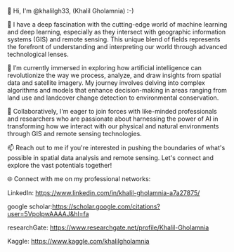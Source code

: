 👋 Hi, I'm @khalilgh33, (Khalil Gholamnia) :-)

👀 I have a deep fascination with the cutting-edge world of machine learning and deep learning, especially as they intersect with geographic information systems (GIS) and remote sensing. This unique blend of fields represents the forefront of understanding and interpreting our world through advanced technological lenses.

🌱 I’m currently immersed in exploring how artificial intelligence can revolutionize the way we process, analyze, and draw insights from spatial data and satellite imagery. My journey involves delving into complex algorithms and models that enhance decision-making in areas ranging from land use and landcover change detection to environmental conservation.

💞️ Collaboratively, I'm eager to join forces with like-minded professionals and researchers who are passionate about harnessing the power of AI in transforming how we interact with our physical and natural environments through GIS and remote sensing technologies.

📫 Reach out to me if you're interested in pushing the boundaries of what's possible in spatial data analysis and remote sensing. Let's connect and explore the vast potentials together!

🌐 Connect with me on my professional networks:

LinkedIn: https://www.linkedin.com/in/khalil-gholamnia-a7a27875/

google scholar:https://scholar.google.com/citations?user=5VpolpwAAAAJ&hl=fa

researchGate: https://www.researchgate.net/profile/Khalil-Gholamnia

Kaggle: https://www.kaggle.com/khalilgholamnia


